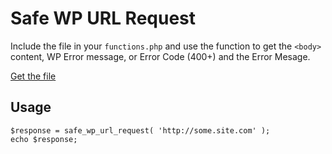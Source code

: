 # Safe WP URL Request

Include the file in your `functions.php` and use the function to get the `<body>` content, WP Error message, or Error Code (400+) and the Error Mesage.

[Get the file](/safe-wp-url-request.php)

## Usage

```
$response = safe_wp_url_request( 'http://some.site.com' );
echo $response;
```
